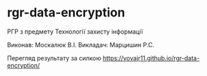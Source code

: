 # rgr-data-encryption
РГР з предмету Технології захисту інформації 

Виконав: Москалюк В.І.        Викладач: Марцишин Р.С.

Перегляд результату за силкою https://vovajr11.github.io/rgr-data-encryption/
